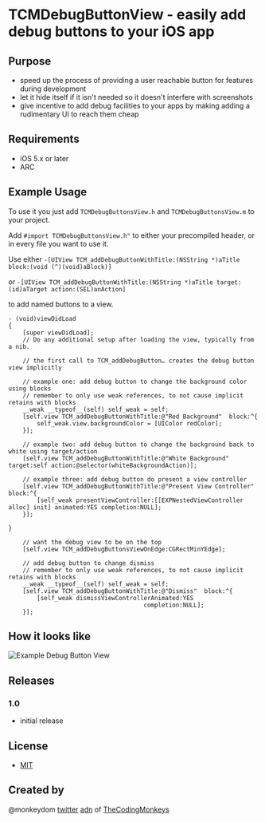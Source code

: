 # TCMDebugButtonView - easily add debug buttons to your iOS app

## Purpose
* speed up the process of providing a user reachable button for features during development
* let it hide itself if it isn't needed so it doesn't interfere with screenshots
* give incentive to add debug facilities to your apps by making adding a rudimentary UI to reach them cheap


## Requirements
* iOS 5.x or later
* ARC

## Example Usage
To use it you just add ``TCMDebugButtonsView.h`` and ``TCMDebugButtonsView.m`` to your project.

Add ``#import TCMDebugButtonsView.h"`` to either your precompiled header, or in every file you want to use it.

Use either ``-[UIView TCM_addDebugButtonWithTitle:(NSString *)aTitle block:(void (^)(void)aBlock)]``

or ``-[UIView TCM_addDebugButtonWithTitle:(NSString *)aTitle target:(id)aTarget action:(SEL)anAction]``

to add named buttons to a view.


```
- (void)viewDidLoad
{
    [super viewDidLoad];
	// Do any additional setup after loading the view, typically from a nib.
	
	// the first call to TCM_addDebugButton… creates the debug button view implicitly
	
	// example one: add debug button to change the background color using blocks
	// remember to only use weak references, to not cause implicit retains with blocks
	__weak __typeof__(self) self_weak = self;
	[self.view TCM_addDebugButtonWithTitle:@"Red Background"  block:^{
		self_weak.view.backgroundColor = [UIColor redColor];
	}];
	
	// example two: add debug button to change the background back to white using target/action
	[self.view TCM_addDebugButtonWithTitle:@"White Background" target:self action:@selector(whiteBackgroundAction)];
	
	// example three: add debug button do present a view controller
	[self.view TCM_addDebugButtonWithTitle:@"Present View Controller"  block:^{
		[self_weak presentViewController:[[EXPNestedViewController alloc] init] animated:YES completion:NULL];
	}];
	
}
```
```
	// want the debug view to be on the top
	[self.view TCM_addDebugButtonsViewOnEdge:CGRectMinYEdge];

	// add debug button to change dismiss
	// remember to only use weak references, to not cause implicit retains with blocks
	__weak __typeof__(self) self_weak = self;
	[self.view TCM_addDebugButtonWithTitle:@"Dismiss"  block:^{
		[self_weak dismissViewControllerAnimated:YES
									  completion:NULL];
	}];
```

## How it looks like
![Example Debug Button View](http://f.cl.ly/items/2R3b3r0M1W0O1h0N3p1Z/DebugButtonView.jpg)

## Releases
### 1.0 
* initial release

## License

* [MIT](http://www.opensource.org/licenses/mit-license.php)

## Created by
@monkeydom [twitter](http://twitter.com/monkeydom) [adn](http://alpha.app.net/monkeydom)
of [TheCodingMonkeys](http://codingmonkeys.de)